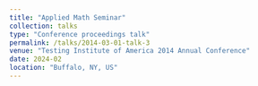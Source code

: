 ```yaml
---
title: "Applied Math Seminar"
collection: talks
type: "Conference proceedings talk"
permalink: /talks/2014-03-01-talk-3
venue: "Testing Institute of America 2014 Annual Conference"
date: 2024-02
location: "Buffalo, NY, US"
---
```


